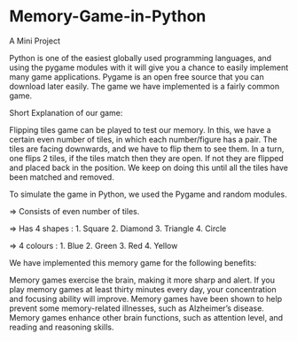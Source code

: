 # Memory-Game-in-Python
A Mini Project

Python is one of the easiest globally used programming languages, and using the pygame modules with it will give you a chance to easily implement many game applications. Pygame is an open free source that you can download later easily. The game we have implemented is a fairly common game.

Short Explanation of our game:

Flipping tiles game can be played to test our memory. In this, we have a certain even number of tiles, in which each number/figure has a pair. The tiles are facing downwards, and we have to flip them to see them. In a turn, one flips 2 tiles, if the tiles match then they are open. If not they are flipped and placed back in the position. We keep on doing this until all the tiles have been matched and removed.

To simulate the game in Python, we used the Pygame and random modules.

=> Consists of even number of tiles.

=> Has 4 shapes : 1. Square 2. Diamond 3. Triangle 4. Circle

=> 4 colours : 1. Blue 2. Green 3. Red 4. Yellow

We have implemented this memory game for the following benefits:

Memory games exercise the brain, making it more sharp and alert. If you play memory games at least thirty minutes every day, your concentration and focusing ability will improve. Memory games have been shown to help prevent some memory-related illnesses, such as Alzheimer’s disease. Memory games enhance other brain functions, such as attention level, and reading and reasoning skills.
